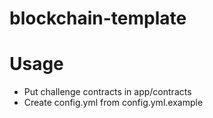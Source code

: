 # blockchain-template

# Usage

- Put challenge contracts in app/contracts
- Create config.yml from config.yml.example 
